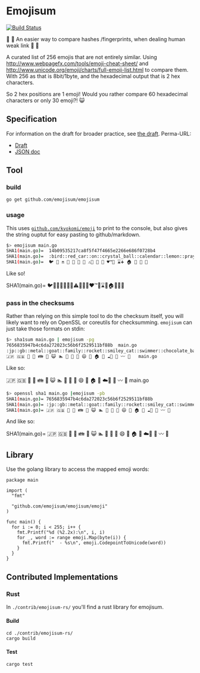 # Emojisum
[![Build Status](https://travis-ci.org/emojisum/emojisum.svg?branch=master)](https://travis-ci.org/emojisum/emojisum)

:pray: :paperclip: An easier way to compare hashes /fingerprints, when dealing human weak link :link: :tada:

A curated list of 256 emojis that are not entirely similar.
Using http://www.webpagefx.com/tools/emoji-cheat-sheet/ and http://www.unicode.org/emoji/charts/full-emoji-list.html to compare them.
With 256 as that is 8bit/1byte, and the hexadecimal output that is 2 hex characters.

So 2 hex positions are 1 emoji!
Would you rather compare 60 hexadecimal characters or only 30 emoji?! :smiley_cat:

## Specification

For information on the draft for broader practice, see [the draft](./emoji/README.md).
Perma-URL:
- [Draft](https://github.com/emojisum/emojisum/blob/master/emoji/README.md)
- [JSON doc](https://raw.githubusercontent.com/emojisum/emojisum/master/emoji/emojimap.json)

## Tool

### build

```bash
go get github.com/emojisum/emojisum
```

### usage

This uses [`github.com/kyokomi/emoji`](https://github.com/kyokomi/emoji) to print to the console, but also gives the string ouptut for easy pasting to github/markdown.

```bash
$> emojisum main.go 
SHA1(main.go)=  14b09535217ca8f5f47f4665e2266e686f0728b4
SHA1(main.go)=  :bird::red_car::on::crystal_ball::calendar::lemon::pray::warning::violin::lollipop::facepunch::hearts::tm::children_crossing::hourglass::heavy_plus_sign::house::ant::clap::rocket:
SHA1(main.go)=  🐦 🚗 🔛 🔮 📆 🍋 🙏 ⚠️🎻 🍭 👊 ♥️™️🚸 ⌛️➕ 🏠 🐜 👏 🚀 
```

Like so!

SHA1(main.go)=  :bird::red_car::on::crystal_ball::calendar::lemon::pray::warning::violin::lollipop::facepunch::hearts::tm::children_crossing::hourglass::heavy_plus_sign::house::ant::clap::rocket:


### pass in the checksums

Rather than relying on this simple tool to do the checksum itself, you will likely want to rely on OpenSSL or coreutils for checksumming.
`emojisum` can just take those formats on stdin:

```bash
$> sha1sum main.go | emojisum -pg
7656835947b4c6da272023c56b6f2529511bf88b  main.go
:jp::gb::metal::goat::family::rocket::smiley_cat::swimmer::chocolate_bar::cactus::candy::smile::honeybee::house::cherries::cloud::fries::bow::wavy_dash::musical_score:  main.go
🇯🇵 🇬🇧 🤘 🐐 👪 🚀 😺 🏊 🍫 🌵 🍬 😄 🐝 🏠 🍒 ☁️🍟 🙇 〰️ 🎼   main.go
```

Like so: 

🇯🇵 🇬🇧 🤘 🐐 👪 🚀 😺 🏊 🍫 🌵 🍬 😄 🐝 🏠 🍒 ☁️🍟 🙇 〰️ 🎼   main.go


```bash
$> openssl sha1 main.go |emojisum -pb
SHA1(main.go)= 7656835947b4c6da272023c56b6f2529511bf88b
SHA1(main.go)= :jp::gb::metal::goat::family::rocket::smiley_cat::swimmer::chocolate_bar::cactus::candy::smile::honeybee::house::cherries::cloud::fries::bow::wavy_dash::musical_score:
SHA1(main.go)= 🇯🇵 🇬🇧 🤘 🐐 👪 🚀 😺 🏊 🍫 🌵 🍬 😄 🐝 🏠 🍒 ☁️🍟 🙇 〰️ 🎼 
```

And like so:

SHA1(main.go)= 🇯🇵 🇬🇧 🤘 🐐 👪 🚀 😺 🏊 🍫 🌵 🍬 😄 🐝 🏠 🍒 ☁️🍟 🙇 〰️ 🎼 


## Library

Use the golang library to access the mapped emoji words:

```golang
package main

import (
  "fmt"

  "github.com/emojisum/emojisum/emoji"
)

func main() {
  for i := 0; i < 255; i++ {
    fmt.Printf("%d (%2.2x):\n", i, i)
    for _, word := range emoji.Map(byte(i)) {
      fmt.Printf("  - %s\n", emoji.CodepointToUnicode(word))
    }
  }
}
```

## Contributed Implementations

### Rust

In `./contrib/emojisum-rs/` you'll find a rust library for emojisum.

#### Build

```shell
cd ./contrib/emojisum-rs/
cargo build
```

#### Test

```shell
cargo test
```
